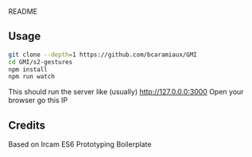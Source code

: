 README

## Usage

```sh
git clone --depth=1 https://github.com/bcaramiaux/GMI
cd GMI/s2-gestures
npm install
npm run watch
```
This should run the server like (usually) http://127.0.0.0:3000 
Open your browser go this IP

## Credits

Based on Ircam ES6 Prototyping Boilerplate

